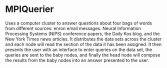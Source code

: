 # MPIQuerier
Uses a computer cluster to answer questions about four bags of words from different sources: enron email messages. Neural Information Processing Systems (NIPS) conference papers, the Daily Kos blog, and the New York Times news articles.
It distributes the data sets across the cluster and each node will read the section of the data it has been assigned. It then presents the user with an interface to enter queries on the data set, the queries are sent to the baby nodes, and finally the head node will compose the results from the baby nodes into an answer presented to the user.
